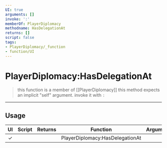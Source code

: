 ```yaml
---
UI: true
arguments: []
invoke: ':'
memberOf: PlayerDiplomacy
methodname: HasDelegationAt
returns: []
script: false
tags:
- PlayerDiplomacy/_function
- function/UI
---
```

# PlayerDiplomacy:HasDelegationAt
> this function is a member of [[PlayerDiplomacy]]
> this method expects an implicit "self" argument. invoke it with `:`
-----
## Usage
|  UI | Script | Returns | Function | Arguments |
|:---:|:------:|-------:|:--------:|:---------|
|✓| ||PlayerDiplomacy:HasDelegationAt||
